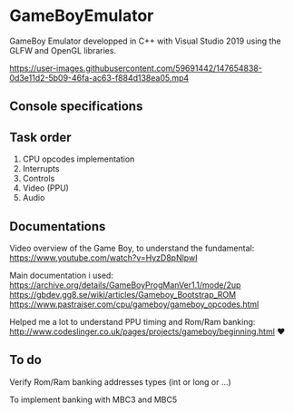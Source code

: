 # GameBoyEmulator

GameBoy Emulator developped in C++ with Visual Studio 2019 using the GLFW and OpenGL libraries.

https://user-images.githubusercontent.com/59691442/147654838-0d3e11d2-5b09-46fa-ac63-f884d138ea05.mp4

## Console specifications

## Task order

1. CPU opcodes implementation
2. Interrupts
3. Controls
4. Video (PPU)
5. Audio

## Documentations  

Video overview of the Game Boy, to understand the fundamental:
<https://www.youtube.com/watch?v=HyzD8pNlpwI>  

Main documentation i used:
<https://archive.org/details/GameBoyProgManVer1.1/mode/2up>  
<https://gbdev.gg8.se/wiki/articles/Gameboy_Bootstrap_ROM>  
<https://www.pastraiser.com/cpu/gameboy/gameboy_opcodes.html>

Helped me a lot to understand PPU timing and Rom/Ram banking:
<http://www.codeslinger.co.uk/pages/projects/gameboy/beginning.html>  ❤️  

## To do

Verify Rom/Ram banking addresses types (int or long or ...)

To implement banking with MBC3 and MBC5
